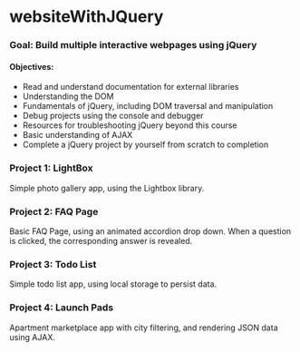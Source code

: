 # websiteWithJQuery

### Goal: Build multiple interactive webpages using jQuery

#### Objectives:

* Read and understand documentation for external libraries
* Understanding the DOM
* Fundamentals of jQuery, including DOM traversal and manipulation
* Debug projects using the console and debugger
* Resources for troubleshooting jQuery beyond this course
* Basic understanding of AJAX
* Complete a jQuery project by yourself from scratch to completion

### Project 1: LightBox

Simple photo gallery app, using the Lightbox library.

### Project 2: FAQ Page

Basic FAQ Page, using an animated accordion drop down. When a question is clicked, the corresponding answer is revealed.

### Project 3: Todo List

Simple todo list app, using local storage to persist data.

### Project 4: Launch Pads

Apartment marketplace app with city filtering, and rendering JSON data using AJAX.